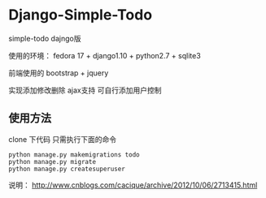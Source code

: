 Django-Simple-Todo
==================

simple-todo dajngo版

使用的环境： fedora 17 + django1.10 + python2.7 + sqlite3

前端使用的 bootstrap + jquery

实现添加修改删除 ajax支持 可自行添加用户控制

## 使用方法

clone 下代码 只需执行下面的命令

    python manage.py makemigrations todo
    python manage.py migrate
    python manage.py createsuperuser

说明： http://www.cnblogs.com/cacique/archive/2012/10/06/2713415.html
